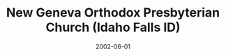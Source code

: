 ---
date: &id001 2002-06-01
end_date: null
location:
  address: 101 4th Street
  city: Idaho Falls
  state: ID
minister:
- end: 2002-12-31
  name: David Bass
  start: 2001-01-01
  type: Evangelist
- end: null
  name: David Bass
  start: 2002-01-01
  type: pastor
ministers:
- David Bass
- David Bass
name: New Geneva Orthodox Presbyterian Church
names:
- end: 2002-06-01
  name: New Geneva Orthodox Presbyterian Chapel
  start: 2000-09-22
- end: null
  name: New Geneva Orthodox Presbyterian Church
  start: 2002-06-01
origination_date: *id001
raw_data: "ID Idaho Falls\n\nNew Geneva Orthodox Presbyterian Chapel  (September 22,\
  \ 2000\u2013June 1, 2002)\nNew Geneva Orthodox Presbyterian Church  (June 1, 2002\u2013\
  \ )\n101 4th Street\nEvangelist: David Bass, 2001\u20132\nPastor: David Bass, 2002"
received_from: null
states:
- ID
status:
  active: true
  end_date: null
  reason: null
  received_from: null
  withdrawal_to: null
title: New Geneva Orthodox Presbyterian Church (Idaho Falls ID)

---